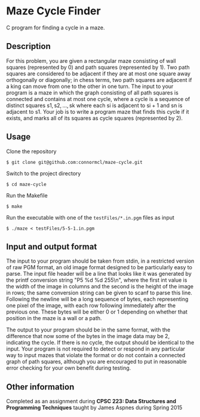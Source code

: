 # Maze Cycle Finder
C program for finding a cycle in a maze.

## Description
For this problem, you are given a rectangular maze consisting of wall squares (represented by 0) and path squares (represented by 1). Two path squares are considered to be adjacent if they are at most one square away orthogonally or diagonally; in chess terms, two path squares are adjacent if a king can move from one to the other in one turn. The input to your program is a maze in which the graph consisting of all path squares is connected and contains at most one cycle, where a cycle is a sequence of distinct squares s1, s2, …, sk where each si is adjacent to si + 1 and sn is adjacent to s1. Your job is to write a program maze that finds this cycle if it exists, and marks all of its squares as cycle squares (represented by 2).

## Usage
Clone the repository
```
$ git clone git@github.com:connormcl/maze-cycle.git
```
Switch to the project directory
```
$ cd maze-cycle
```
Run the Makefile
```
$ make
```
Run the executable with one of the ```testFiles/*.in.pgm``` files as input
```
$ ./maze < testFiles/5-5-1.in.pgm
```

## Input and output format

The input to your program should be taken from stdin, in a restricted version of raw PGM format, an old image format designed to be particularly easy to parse. The input file header will be a line that looks like it was generated by the printf conversion string "P5 %d %d 255\n", where the first int value is the width of the image in columns and the second is the height of the image in rows; the same conversion string can be given to scanf to parse this line. Following the newline will be a long sequence of bytes, each representing one pixel of the image, with each row following immediately after the previous one. These bytes will be either 0 or 1 depending on whether that position in the maze is a wall or a path.

The output to your program should be in the same format, with the difference that now some of the bytes in the image data may be 2, indicating the cycle. If there is no cycle, the output should be identical to the input. Your program is not required to detect or respond in any particular way to input mazes that violate the format or do not contain a connected graph of path squares, although you are encouraged to put in reasonable error checking for your own benefit during testing.

## Other information
Completed as an assignment during **CPSC 223: Data Structures and Programming Techniques** taught by James Aspnes during Spring 2015
